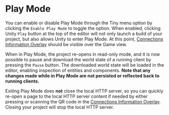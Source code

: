 # Play Mode

You can enable or disable Play Mode through the Tiny menu option by clicking the `Enable Play Mode` to toggle the option. When enabled, clicking Unity `Play` button at the top of the editor will not only launch a build of your project, but also allows Unity to enter Play Mode. At this point, [Connections Information Overlay](connections-information-overlay.md) should be visible over the Game view.

When in Play Mode, the project re-opens in read-only mode, and it is now possible to pause and download the world state of a running client by pressing the `Pause` button. The downloaded world state will be loaded in the editor, enabling inspection of entities and components. **Note that any changes made while in Play Mode are not persisted or reflected back to running clients.**

Exiting Play Mode does **not** close the local HTTP server, so you can quickly re-open a page to the local HTTP server content if needed by either pressing or scanning the QR code in the [Connections Information Overlay](connections-information-overlay.md). Closing your project will stop the local HTTP server.